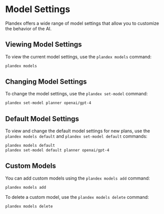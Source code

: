 # Model Settings

Plandex offers a wide range of model settings that allow you to customize the behavior of the AI.

## Viewing Model Settings

To view the current model settings, use the `plandex models` command:

```bash
plandex models
```

## Changing Model Settings

To change the model settings, use the `plandex set-model` command:

```bash
plandex set-model planner openai/gpt-4
```

## Default Model Settings

To view and change the default model settings for new plans, use the `plandex models default` and `plandex set-model default` commands:

```bash
plandex models default
plandex set-model default planner openai/gpt-4
```

## Custom Models

You can add custom models using the `plandex models add` command:

```bash
plandex models add
```

To delete a custom model, use the `plandex models delete` command:

```bash
plandex models delete
```
